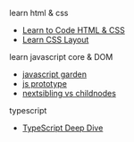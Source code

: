 learn html & css
- [Learn to Code HTML & CSS][1]
- [Learn CSS Layout][2]

learn javascript core & DOM
- [javascript garden][3]
- [js prototype][4]
- [nextsibling vs childnodes][5]

typescript
- [TypeScript Deep Dive][6]

[1]: http://learn.shayhowe.com/html-css/
[2]: http://learnlayout.com/
[3]: http://bonsaiden.github.io/JavaScript-Garden/zh/
[4]: http://sporto.github.io/blog/2013/02/22/a-plain-english-guide-to-javascript-prototypes/
[5]: http://jsperf.com/nextsibling-vs-childnodes
[6]: http://basarat.gitbooks.io/typescript/
